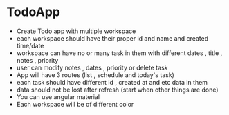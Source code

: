 # TodoApp

- Create Todo app with multiple workspace
- each workspace should have their proper id and name and created time/date
- workspace can have no or many task in them with different dates , title , notes , priority
- user can modify notes , dates , priority or delete task
- App will have 3 routes (list , schedule and today's task)
- each task should have different id , created at and etc data in them
- data should not be lost after refresh (start when other things are done)
- You can use angular material
- Each workspace will be of different color
